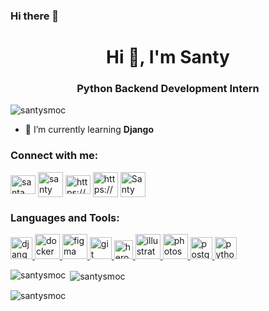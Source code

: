 ### Hi there 👋

<!--
**santysmoc/santysmoc** is a ✨ _special_ ✨ repository because its `README.md` (this file) appears on your GitHub profile.

Here are some ideas to get you started:

- 🔭 I’m currently working on ...
- 🌱 I’m currently learning ...
- 👯 I’m looking to collaborate on ...
- 🤔 I’m looking for help with ...
- 💬 Ask me about ...
- 📫 How to reach me: ...
- 😄 Pronouns: ...
- ⚡ Fun fact: ...
-->
<h1 align="center">Hi 👋, I'm Santy</h1>
<h3 align="center">Python Backend Development Intern</h3>

<p align="left"> <img src="https://komarev.com/ghpvc/?username=santysmoc&label=Profile%20views&color=0e75b6&style=flat" alt="santysmoc" /> </p>

- 🌱 I’m currently learning **Django**

<h3 align="left">Connect with me:</h3>
<p align="left">
<a href="https://www.linkedin.com/in/santa-olalde-7a4a00118/" target="blank"><img align="center" src="https://raw.githubusercontent.com/rahuldkjain/github-profile-readme-generator/master/src/images/icons/Social/linked-in-alt.svg" alt="santa olalde" height="30" width="40" /></a>
<a href="https://www.facebook.com/S.m.o.c.SANTY/" target="blank"><img align="center" src="https://img.icons8.com/dusk/452/facebook-circled.png" alt="santy smoc" height="40" width="40" /></a>
<a href="https://www.instagram.com/santysmoc/" target="blank"><img align="center" src="https://raw.githubusercontent.com/rahuldkjain/github-profile-readme-generator/master/src/images/icons/Social/instagram.svg" alt="https://www.instagram.com/santysmoc/" height="30" width="40" /></a>
<a href="https://www.youtube.com/channel/UCSIqVsVvn1F8fcddvu506FQ" target="blank"><img align="center" src="https://img.icons8.com/doodle/344/youtube-play--v2.png" alt="https://www.youtube.com/channel/UCSIqVsVvn1F8fcddvu506FQ" height="40" width="40" /></a>
<a href="https://discord.gg/Santy #1428" target="blank"><img align="center" src="https://img.icons8.com/plasticine/344/discord-new-logo.png" alt="Santy #1428" height="40" width="40" /></a>
</p>

<h3 align="left">Languages and Tools:</h3>
<p align="left"> <a href="https://www.djangoproject.com/" target="_blank" rel="noreferrer"> <img src="https://img.icons8.com/external-tal-revivo-tritone-tal-revivo/344/external-django-a-high-level-python-web-framework-that-encourages-rapid-development-logo-tritone-tal-revivo.png" alt="django" width="35" height="35"/> </a> <a href="https://www.docker.com/" target="_blank" rel="noreferrer"> <img src="https://img.icons8.com/dusk/344/docker.png" alt="docker" width="40" height="40"/> </a> <a href="https://www.figma.com/" target="_blank" rel="noreferrer"> <img src="https://img.icons8.com/bubbles/344/figma.png" alt="figma" width="40" height="40"/> </a> <a href="https://git-scm.com/" target="_blank" rel="noreferrer"> <img src="https://img.icons8.com/nolan/344/git.png" alt="git" width="35" height="35"/> </a> <a href="https://heroku.com" target="_blank" rel="noreferrer"> <img src="https://img.icons8.com/nolan/344/heroku.png" alt="heroku" width="30" height="30"/> </a> <a href="https://www.adobe.com/in/products/illustrator.html" target="_blank" rel="noreferrer"> <img src="https://img.icons8.com/plasticine/344/adobe-illustrator.png" alt="illustrator" width="40" height="40"/> </a> <a href="https://www.photoshop.com/en" target="_blank" rel="noreferrer"> <img src="https://img.icons8.com/plasticine/344/adobe-photoshop.png" alt="photoshop" width="40" height="40"/> </a> <a href="https://www.postgresql.org" target="_blank" rel="noreferrer"> <img src="https://img.icons8.com/external-others-amoghdesign/344/external-postgres-soleicons-fill-vol-1-others-amoghdesign.png" alt="postgresql" width="35" height="35"/> </a> <a href="https://www.python.org" target="_blank" rel="noreferrer"> <img src="https://img.icons8.com/dusk/344/python.png" alt="python" width="35" height="35"/> </a> </p>

<p><img align="left" src="https://github-readme-stats.vercel.app/api/top-langs?username=santysmoc&show_icons=true&locale=en&layout=compact" alt="santysmoc" /></p>

<p>&nbsp;<img align="center" src="https://github-readme-stats.vercel.app/api?username=santysmoc&show_icons=true&locale=en" alt="santysmoc" /></p>

<p><img align="center" src="https://github-readme-streak-stats.herokuapp.com/?user=santysmoc&" alt="santysmoc" /></p>
